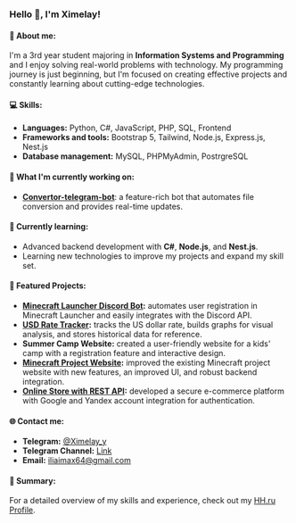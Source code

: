 ### Hello 👋, I'm Ximelay!

#### 🚀 About me:
I'm a 3rd year student majoring in **Information Systems and Programming** and I enjoy solving real-world problems with technology. My programming journey is just beginning, but I'm focused on creating effective projects and constantly learning about cutting-edge technologies.

#### 💻 Skills:
- **Languages:** Python, C#, JavaScript, PHP, SQL, Frontend
- **Frameworks and tools:** Bootstrap 5, Tailwind, Node.js, Express.js, Nest.js
- **Database management:** MySQL, PHPMyAdmin, PostrgreSQL

#### 🎯 What I'm currently working on:
- **[Convertor-telegram-bot](https://github.com/Ximelay/Convertor-telegram-bot)**: a feature-rich bot that automates file conversion and provides real-time updates.

#### 🌱 Currently learning:
- Advanced backend development with **C#**, **Node.js**, and **Nest.js**.
- Learning new technologies to improve my projects and expand my skill set.

#### 🌟 Featured Projects:
- **[Minecraft Launcher Discord Bot](https://github.com/Ximelay/DsBot_v2):** automates user registration in Minecraft Launcher and easily integrates with the Discord API.
- **[USD Rate Tracker](https://github.com/Ximelay/Dollar-exchange):** tracks the US dollar rate, builds graphs for visual analysis, and stores historical data for reference.
- **Summer Camp Website:** created a user-friendly website for a kids' camp with a registration feature and interactive design.
- **[Minecraft Project Website](https://github.com/Krastti/TestLauncher):** improved the existing Minecraft project website with new features, an improved UI, and robust backend integration.
- **[Online Store with REST API](https://github.com/Ximelay/Wander-Wonder-Shop):** developed a secure e-commerce platform with Google and Yandex account integration for authentication.

#### 🌐 Contact me:
- **Telegram:** [@Ximelay_y](https://t.me/Ximelay_y)
- **Telegram Channel:** [Link](https://t.me/Niwe_Code)
- **Email:** iliaimax64@gmail.com

#### 📄 Summary:
For a detailed overview of my skills and experience, check out my [HH.ru Profile](https://irkutsk.hh.ru/resume/1934878aff0d25ee4d0039ed1f7a306e375269).
